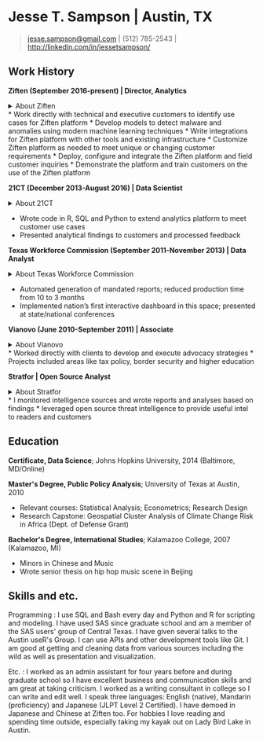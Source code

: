 Jesse T. Sampson | Austin, TX
============

> <jesse.sampson@gmail.com> | (512) 785-2543 | <http://linkedin.com/in/jessetsampson/>	

Work History
----------
 
**Ziften (September 2016-present) | Director, Analytics**
<details><summary>About Ziften</summary>Ziften is an Endpoint Protection Platform company offering Endpoint Detection and Response, Advanced Antivirus and more. I am responsible for making sure useful results come out of the platform, developing new methods and techniques to improve the value of our offering and supporting the success of our information security engagements across industries which requires a unique mix of analytical, communication, and data engineering skills. 
</details>
* Work directly with technical and executive customers to identify use cases for Ziften platform
* Develop models to detect malware and anomalies using modern machine learning techniques
* Write integrations for Ziften platform with other tools and existing infrastructure
* Customize Ziften platform as needed to meet unique or changing customer requirements
* Deploy, configure and integrate the Ziften platform and field customer inquiries 
* Demonstrate the platform and train customers on the use of the Ziften platform

**21CT (December 2013-August 2016) | Data Scientist**
<details><summary>About 21CT</summary>21CT (now Pulselight) is a data analytics company in the health care space. At 21CT I learned how to develop on a platform as well as how to get business results from data science techniques. I also advanced from data analyst to the data science team after using regression analysis to identify data quality issues leading to savings over $2 million. 
</details>

* Wrote code in R, SQL and Python to extend analytics platform to meet customer use cases
* Presented analytical findings to customers and processed feedback

**Texas Workforce Commission (September 2011-November 2013) | Data Analyst**
<details><summary>About Texas Workforce Commission</summary>The Texas Workforce Commission is a state agency that runs many education and training programs among other things. At TWC I was responsible for getting/cleaning data and using SQL, R and Python to evaluate workforce training program outcomes. I also worked on projections, surveys, and provided datasets to research partners. 
</details>

* Automated generation of mandated reports; reduced production time from 10 to 3 months
* Implemented nation’s first interactive dashboard in this space; presented at state/national conferences

**Vianovo (June 2010-September 2011) | Associate**
<details><summary>About Vianovo</summary>**Vianovo is a communications and public relations consultancy.</details>
* Worked directly with clients to develop and execute advocacy strategies 
* Projects included areas like tax policy, border security and higher education

**Stratfor | Open Source Analyst**
<details><summary>About Stratfor</summary> Stratfor is an open-source Geopolitical analysis firm.
</details>
* I monitored intelligence sources and wrote reports and analyses based on findings 
* leveraged open source threat intelligence to provide useful intel to readers and customers 

Education
---------
**Certificate, Data Science**; Johns Hopkins University, 2014 (Baltimore, MD/Online) 

**Master's Degree, Public Policy Analysis**; University of Texas at Austin, 2010 

* Relevant courses: Statistical Analysis; Econometrics; Research Design
* Research Capstone: Geospatial Cluster Analysis of Climate Change Risk in Africa (Dept. of Defense Grant)

**Bachelor's Degree, International Studies**; Kalamazoo College, 2007 (Kalamazoo, MI)

* Minors in Chinese and Music
* Wrote senior thesis on hip hop music scene in Beijing

Skills and etc.
----------------------------------------
Programming
: I use SQL and Bash every day and Python and R for scripting and modeling. I have used SAS since graduate school and am a member of the SAS users' group of Central Texas. I have given several talks to the Austin useR's Group. I can use APIs and other development tools like Git. I am good at getting and cleaning data from various sources including the wild as well as presentation and visualization.

Etc.
: I worked as an admin assistant for four years before and during graduate school so I have excellent business and communication skills and am great at taking criticism. I worked as a writing consultant in college so I can write and edit well. I speak three languages: English (native), Mandarin (proficiency) and Japanese (JLPT Level 2 Certified). I have demoed in Japanese and Chinese at Ziften too. For hobbies I love reading and spending time outside, especially taking my kayak out on Lady Bird Lake in Austin. 

